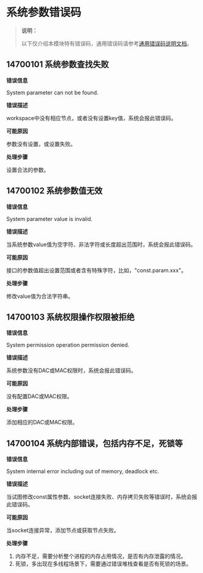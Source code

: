 # 系统参数错误码

> **说明：**
>
> 以下仅介绍本模块特有错误码，通用错误码请参考[通用错误码说明文档](errorcode-universal.md)。

## 14700101 系统参数查找失败

**错误信息**

System parameter can not be found.

**错误描述**

workspace中没有相应节点，或者没有设置key值，系统会报此错误码。

**可能原因**

参数没有设置，或设置失败。

**处理步骤**

设置合法的参数。

## 14700102 系统参数值无效

**错误信息**

System parameter value is invalid.

**错误描述**

当系统参数value值为空字符、非法字符或长度超出范围时，系统会报此错误码。

**可能原因**

接口的参数值超出设置范围或者含有特殊字符，比如，"const.param.xxx"。

**处理步骤**

修改value值为合法字符串。

## 14700103 系统权限操作权限被拒绝

**错误信息**

System permission operation permission denied.

**错误描述**

系统参数没有DAC或MAC权限时，系统会报此错误码。

**可能原因**

没有配置DAC或MAC权限。

**处理步骤**

添加相应的DAC或MAC权限。

## 14700104 系统内部错误，包括内存不足，死锁等

**错误信息**

System internal error including out of memory, deadlock etc.

**错误描述**

当试图修改const属性参数、socket连接失败、内存拷贝失败等错误时，系统会报此错误码。

**可能原因**

当socket连接异常，添加节点或获取节点失败。

**处理步骤**

1. 内存不足，需要分析整个进程的内存占用情况，是否有内存泄露的情况。
2. 死锁，多出现在多线程场景下，需要通过错误堆栈查看是否有死锁的场景。